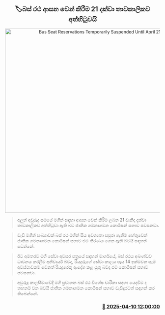 <p align='center'><b><h2 align='center' title='Bus Seat Reservations Temporarily Suspended Until April 21'>🏷බස් රථ ආසන වෙන් කිරීම 21 දක්වා තාවකාලිකව අත්හිටුවයි</h2></b></p>
<p align='center'><img src='https://helakuru.sgp1.cdn.digitaloceanspaces.com/esana/images/lib/bus1[1].jpg' width='600' alt='Bus Seat Reservations Temporarily Suspended Until April 21'></p>

> අලුත් අවුරුදු සමයේ මගීන් සඳහා ආසන වෙන් කිරීම ලබන 21 වැනිදා දක්වා තාවකාලිකව අත්හිටුවා ඇති බව ජාතික ගමනාගමන කොමිෂන් සභාව පවසනවා.

> වැඩි මගීන් සංඛ්‍යාවක් බස් රථ මගින් සිය අවශ්‍යතා සපුරා ගැනීම හේතුවෙන් ජාතික ගමනාගමන කොමිෂන් සභාව එම තීරණය ගෙන ඇති බවයි සඳහන් වෙන්නේ.

> ඊට අමතරව මගී සේවා අවසර පත්‍රයේ සඳහන් මාර්ගයේ, බස් රථය අඛණ්ඩව ධාවනය කරලීම අනිවාර්ය බවද, රියදුරුගේ සේවා කාලය පැය 14 ඉක්මවන සෑම අවස්ථාවකම වෙනත් රියදුරෙකු ආදේශ කළ යුතු බවද එම කොමිෂන් සභාව පවසනවා.

> අවුරුදු කාලසීමාවේදී මගී ප්‍රවාහන බස් රථ විශේෂ චාරිකා සඳහා යෙදවීම ද තහනම් වන බවයි ජාතික ගමනාගමන කොමිෂන් සභාව වැඩිදුරටත් සඳහන් කර තිබෙන්නේ.



<h3 align='right'><a href='https://www.helakuru.lk/esana/p/109154/'>📅 2025-04-10 12:00:00</a></h3>
